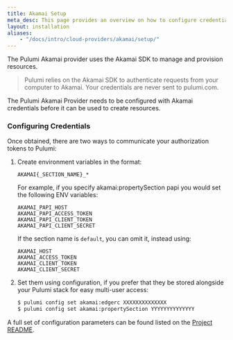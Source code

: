 ```yaml
---
title: Akamai Setup
meta_desc: This page provides an overview on how to configure credentials for the Pulumi Akamai Provider.
layout: installation
aliases:
    - "/docs/intro/cloud-providers/akamai/setup/"
---
```


The Pulumi Akamai provider uses the Akamai SDK to manage and provision resources.

> Pulumi relies on the Akamai SDK to authenticate requests from your computer to Akamai. Your credentials are never sent
> to pulumi.com.

The Pulumi Akamai Provider needs to be configured with Akamai credentials
before it can be used to create resources.

### Configuring Credentials

Once obtained, there are two ways to communicate your authorization tokens to Pulumi:

1. Create environment variables in the format:

    `AKAMAI{_SECTION_NAME}_*`

    For example, if you specify akamai:propertySection papi you would set the following ENV variables:

    `AKAMAI_PAPI_HOST`  
    `AKAMAI_PAPI_ACCESS_TOKEN`  
    `AKAMAI_PAPI_CLIENT_TOKEN`  
    `AKAMAI_PAPI_CLIENT_SECRET`

    If the section name is `default`, you can omit it, instead using:

    `AKAMAI_HOST`  
    `AKAMAI_ACCESS_TOKEN`  
    `AKAMAI_CLIENT_TOKEN`  
    `AKAMAI_CLIENT_SECRET`

2. Set them using configuration, if you prefer that they be stored alongside your Pulumi stack for easy multi-user access:

    ```bash
    $ pulumi config set akamai:edgerc XXXXXXXXXXXXXX
    $ pulumi config set akamai:propertySection YYYYYYYYYYYYYY
    ```

A full set of configuration parameters
can be found listed on the [Project README](https://github.com/pulumi/pulumi-akamai/blob/master/README.md).
